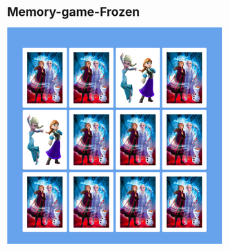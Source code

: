 # Memory-game-Frozen
![Memory-game](https://github.com/LeticiaISilveira/Memory-game-Frozen/blob/master/img/img-memory-game_Frozen.png)
